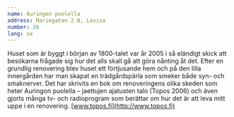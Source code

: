 ```yaml
---
name: Auringon puolella
address: Mariegatan 2 B, Lovisa
number: 26
lang: se
---
```

Huset som är byggt i början av 1800-talet var år 2005 i så eländigt skick att besökarna frågade sig hur det alls skall gå att göra nånting åt det. Efter en grundlig renovering blev huset ett förtjusande hem och på den lilla innergården har man skapat en trädgårdspärla som smeker både syn- och smaknerver.  Det har skrivits en bok om renoveringens olika skeden som heter Auringon puolella – jaettujen ajatusten talo (Topos 2006) och även gjorts många tv- och radioprogram som berättar om hur det är att leva mitt uppe i en renovering. [www.topos.fi](http://www.topos.fi)
